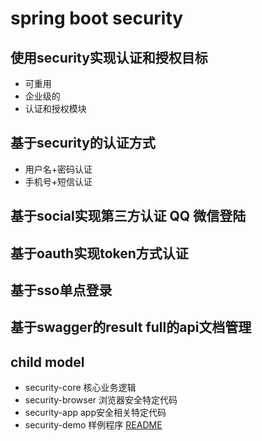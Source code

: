 # spring boot security

## 使用security实现认证和授权目标
- 可重用
- 企业级的
- 认证和授权模块

## 基于security的认证方式
- 用户名+密码认证
- 手机号+短信认证

## 基于social实现第三方认证 QQ 微信登陆

## 基于oauth实现token方式认证

## 基于sso单点登录

## 基于swagger的result full的api文档管理

## child model
- security-core 核心业务逻辑
- security-browser 浏览器安全特定代码
- security-app app安全相关特定代码
- security-demo 样例程序 [README](./security-demo/README.md "demo-readme")   